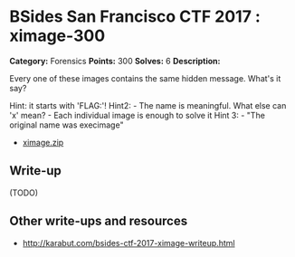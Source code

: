 # BSides San Francisco CTF 2017 : ximage-300

**Category:** Forensics
**Points:** 300
**Solves:** 6
**Description:**

Every one of these images contains the same hidden message. What's it say?

Hint: it starts with 'FLAG:'! Hint2: - The name is meaningful. What else can 'x' mean? - Each individual image is enough to solve it Hint 3: - "The original name was execimage"

* [ximage.zip](ximage.zip)

## Write-up

(TODO)

## Other write-ups and resources

* http://karabut.com/bsides-ctf-2017-ximage-writeup.html
